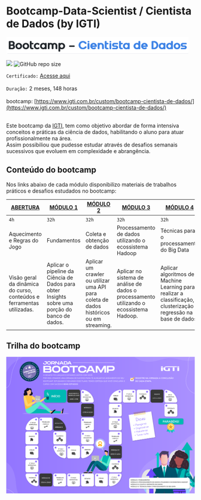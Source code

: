 # Bootcamp-Data-Scientist / Cientista de Dados (by IGTI)

[![](https://github.com/masedos/Bootcamp-Cientista-de-Dados/blob/master/logo.png)](https://www.linkedin.com/in/masedos/)

[![](https://img.shields.io/badge/made%20by-masedos-blue)](https://www.linkedin.com/in/masedos/)
![GitHub repo size](https://img.shields.io/badge/-Ci%C3%AAncia%20de%20Dados-blue)

`Certificado:` [Acesse aqui](https://github.com/FlavioIsoni/Bootcamp-Data-Scientist/blob/main/Flavio%20Isoni%20-%20Certificate%20-%20Data%20Scientist.pdf)
</br></br>
`Duração:` 2 meses, 148 horas
</br></br>
bootcamp: [https://www.igti.com.br/custom/bootcamp-cientista-de-dados/](https://www.igti.com.br/custom/bootcamp-cientista-de-dados/)
</br></br>

Este bootcamp da [IGTI](https://www.igti.com.br/), tem como objetivo abordar de forma intensiva conceitos e práticas da ciência de dados, habilitando o aluno para atuar profissionalmente na área.</br>
Assim possibiliou que pudesse estudar através de desafios semanais sucessivos que evoluem em complexidade e abrangência.

## Conteúdo do bootcamp

Nos links abaixo de cada módulo disponibilizo materiais de trabalhos práticos e desafios estudados no bootcamp:

|[ABERTURA](https://github.com/masedos/Bootcamp-Cientista-de-Dados/tree/master/Abertura) |[MÓDULO 1](https://github.com/masedos/Bootcamp-Cientista-de-Dados/tree/master/M%C3%B3dulo%201)|[MÓDULO 2](https://github.com/masedos/Bootcamp-Cientista-de-Dados/tree/master/M%C3%B3dulo%202) |[MÓDULO 3](https://github.com/masedos/Bootcamp-Cientista-de-Dados/tree/master/M%C3%B3dulo%203)|[MÓDULO 4](https://github.com/masedos/Bootcamp-Cientista-de-Dados/tree/master/M%C3%B3dulo%204)|[DESAFIO FINAL](https://github.com/masedos/Bootcamp-Cientista-de-Dados/tree/master/M%C3%B3dulo%205)|
|---------|--------|---------|---------|---------|-------------|
|`4h`     |`32h`   |`32h`    |`32h`    |`32h`    |`12h`        |   
|Aquecimento e Regras do Jogo |Fundamentos|Coleta e obtenção de dados| Processamento de dados utilizando o ecossistema Hadoop |Técnicas para o processamento do Big Data|Desafio Final|
|Visão geral da dinâmica do curso, conteúdos e ferramentas utilizadas.|Aplicar o pipeline da Ciência de Dados para obter Insights sobre uma porção do banco de dados.|Aplicar um crawler ou utilizar uma API para coleta de dados históricos ou em streaming.|Aplicar no sistema de análise de dados o processamento utilizando o ecossistema Hadoop.|Aplicar algoritmos de Machine Learning para realizar a classificação, clusterização e regressão na base de dados.|Conclusão da aplicação final.|

## Trilha do bootcamp

[![](https://github.com/masedos/Bootcamp-Cientista-de-Dados/blob/master/Trilha%20Cientista%20de%20Dados.png)](https://www.linkedin.com/in/masedos/)
